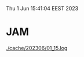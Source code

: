 Thu  1 Jun 15:41:04 EEST 2023
# JAM
<a href='./cache/202306/01_15.log'>./cache/202306/01_15.log</a>
